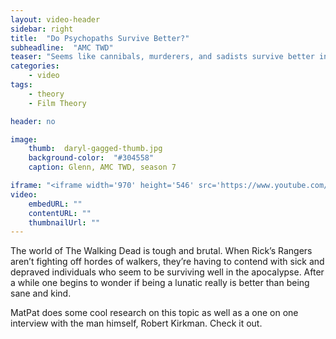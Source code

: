 ```yaml
---
layout: video-header
sidebar: right
title:  "Do Psychopaths Survive Better?"
subheadline:  "AMC TWD"
teaser: "Seems like cannibals, murderers, and sadists survive better in the world of the TWD than normal folks. But is it really true? "
categories:
    - video
tags:
    - theory
    - Film Theory

header: no

image:
    thumb:  daryl-gagged-thumb.jpg
    background-color:  "#304558"
    caption: Glenn, AMC TWD, season 7

iframe: "<iframe width='970' height='546' src='https://www.youtube.com/embed/uHxtDtZOgRA' frameborder='0' allowfullscreen></iframe>"
video:
    embedURL: ""
    contentURL: ""
    thumbnailUrl: ""    
---
```


The world of The Walking Dead is tough and brutal. When Rick’s Rangers aren’t fighting off hordes of walkers, they’re having to contend with sick and depraved individuals who seem to be surviving well in the apocalypse. After a while one begins to wonder if being a lunatic really is better than being sane and kind.

MatPat does some cool research on this topic as well as a one on one interview with the man himself, Robert Kirkman. Check it out.


